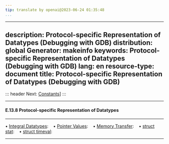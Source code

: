 ```yaml
---
tip: translate by openai@2023-06-24 01:35:48
...
```

---
description: Protocol-specific Representation of Datatypes (Debugging with GDB)
distribution: global
Generator: makeinfo
keywords: Protocol-specific Representation of Datatypes (Debugging with GDB)
lang: en
resource-type: document
title: Protocol-specific Representation of Datatypes (Debugging with GDB)
---
::: header
Next: [Constants](Constants.html#Constants)]
:::

---

#### E.13.8 Protocol-specific Representation of Datatypes

---

• [Integral Datatypes](Integral-Datatypes.html#Integral-Datatypes):     
• [Pointer Values](Pointer-Values.html#Pointer-Values):                 
• [Memory Transfer](Memory-Transfer.html#Memory-Transfer):              
• [struct stat](struct-stat.html#struct-stat):                          
• [struct timeval](struct-timeval.html#struct-timeval):                 

---
